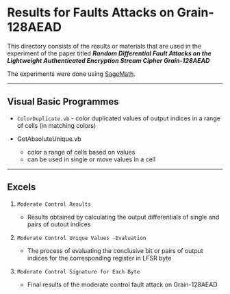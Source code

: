 # Results for Faults Attacks on Grain-128AEAD

This directory consists of the results or materials that are used in the experiment of the paper titled **_Random Differential Fault Attacks on the Lightweight Authenticated Encryption Stream Cipher Grain-128AEAD_** 

The experiments were done using [SageMath](https://www.sagemath.org/). 

---
## Visual Basic Programmes ##
* `ColorDuplicate.vb` - color duplicated values of output indices in a range of cells (in matching colors)
  
* GetAbsoluteUnique.vb 
  * color a range of cells based on values 
  * can be used in single or move values in a cell

---
## Excels ##
1. `Moderate Control Results`
   * Results obtained by calculating the output differentials of single and pairs of outout indices 

2. `Moderate Control Unique Values -Evaluation`
    * The process of evaluating the conclusive bit or pairs of output indices for the corresponding register in LFSR byte

3. `Moderate Control Signature for Each Byte`
    * Final results of the moderate control fault attack on Grain-128AEAD